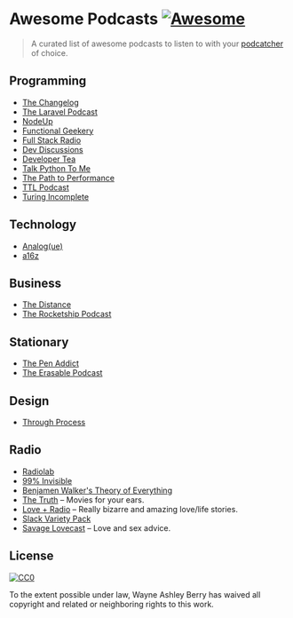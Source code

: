 # Awesome Podcasts [![Awesome](https://cdn.rawgit.com/sindresorhus/awesome/d7305f38d29fed78fa85652e3a63e154dd8e8829/media/badge.svg)](https://github.com/sindresorhus/awesome)

> A curated list of awesome podcasts to listen to with your [podcatcher](https://en.wikipedia.org/wiki/List_of_podcatchers) of choice.

## Programming

- [The Changelog](https://changelog.com/)
- [The Laravel Podcast](http://www.laravelpodcast.com/)
- [NodeUp](http://nodeup.com/)
- [Functional Geekery](http://www.functionalgeekery.com/)
- [Full Stack Radio](http://fullstackradio.com/)
- [Dev Discussions](http://www.devdiscussions.com/)
- [Developer Tea](https://developertea.com/)
- [Talk Python To Me](http://www.talkpythontome.com/)
- [The Path to Performance](http://pathtoperf.com/)
- [TTL Podcast](http://ttlpodcast.com/)
- [Turing Incomplete](http://turing.cool/)

## Technology

- [Analog(ue)](http://www.relay.fm/analogue)
- [a16z](http://a16z.com/)

## Business

- [The Distance](https://thedistance.com/)
- [The Rocketship Podcast](http://rocketship.fm/)

## Stationary

- [The Pen Addict](http://www.relay.fm/penaddict)
- [The Erasable Podcast](http://www.erasable.us/)

## Design

- [Through Process](http://www.throughprocess.com/)

## Radio

- [Radiolab](http://www.radiolab.org/)
- [99% Invisible](http://99percentinvisible.org/)
- [Benjamen Walker's Theory of Everything](https://toe.prx.org/)
- [The Truth](http://thetruthpodcast.com/The_Truth.html) – Movies for your ears.
- [Love + Radio](http://loveandradio.org/) – Really bizarre and amazing love/life stories.
- [Slack Variety Pack](https://slack.com/varietypack)
- [Savage Lovecast](http://www.savagelovecast.com/) – Love and sex advice.

## License

[![CC0](http://i.creativecommons.org/p/zero/1.0/88x31.png)](http://creativecommons.org/publicdomain/zero/1.0/)

To the extent possible under law, Wayne Ashley Berry has waived all copyright and related or neighboring rights to this work.
